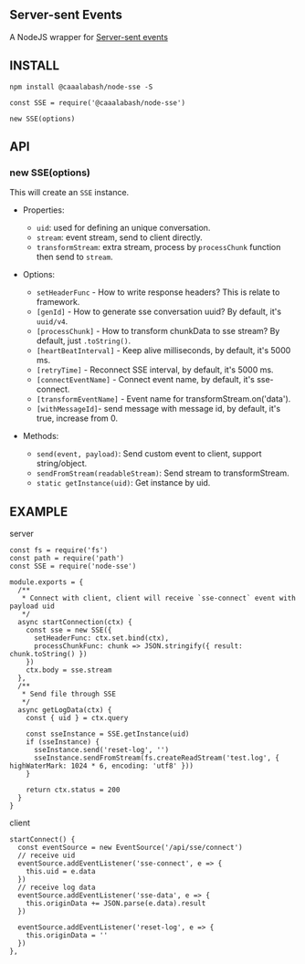 ## Server-sent Events

A NodeJS wrapper for [Server-sent events](https://developer.mozilla.org/en-US/docs/Web/API/Server-sent_events)

## INSTALL

````
npm install @caaalabash/node-sse -S
````

````
const SSE = require('@caaalabash/node-sse')

new SSE(options)
````

## API

### new SSE(options)

This will create an `SSE` instance.

+ Properties:
  + `uid`: used for defining an unique conversation.
  + `stream`: event stream, send to client directly.
  + `transformStream`: extra stream, process by `processChunk` function then send to `stream`.
  
+ Options:
  + `setHeaderFunc` - How to write response headers? This is relate to framework.
  + `[genId]` - How to generate sse conversation uuid? By default, it's `uuid/v4`.
  + `[processChunk]` - How to transform chunkData to sse stream? By default, just `.toString()`.
  + `[heartBeatInterval]` - Keep alive milliseconds, by default, it's 5000 ms.
  + `[retryTime]` - Reconnect SSE interval, by default, it's 5000 ms.
  + `[connectEventName]` - Connect event name, by default, it's sse-connect.
  + `[transformEventName]` - Event name for transformStream.on('data').
  + `[withMessageId]`- send message with message id, by default, it's true, increase from 0.
  
+ Methods:
  + `send(event, payload)`: Send custom event to client, support string/object.
  + `sendFromStream(readableStream)`: Send stream to transformStream.
  + `static getInstance(uid)`: Get instance by uid.

## EXAMPLE

server

````
const fs = require('fs')
const path = require('path')
const SSE = require('node-sse')

module.exports = {
  /**
   * Connect with client, client will receive `sse-connect` event with payload uid
   */
  async startConnection(ctx) {
    const sse = new SSE({
      setHeaderFunc: ctx.set.bind(ctx),
      processChunkFunc: chunk => JSON.stringify({ result: chunk.toString() })
    })
    ctx.body = sse.stream
  },
  /**
   * Send file through SSE
   */
  async getLogData(ctx) {
    const { uid } = ctx.query

    const sseInstance = SSE.getInstance(uid)
    if (sseInstance) {
      sseInstance.send('reset-log', '')
      sseInstance.sendFromStream(fs.createReadStream('test.log', { highWaterMark: 1024 * 6, encoding: 'utf8' }))
    }

    return ctx.status = 200
  }
}
````

client

````
startConnect() {
  const eventSource = new EventSource('/api/sse/connect')
  // receive uid  
  eventSource.addEventListener('sse-connect', e => {
    this.uid = e.data
  })
  // receive log data
  eventSource.addEventListener('sse-data', e => {
    this.originData += JSON.parse(e.data).result
  })

  eventSource.addEventListener('reset-log', e => {
    this.originData = ''
  })
},
````